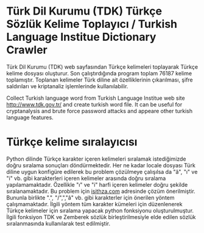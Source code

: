 # Türk Dil Kurumu (TDK) Türkçe Sözlük Kelime Toplayıcı / Turkish Language Institue Dictionary Crawler

Türk Dil Kurumu (TDK) web sayfasından Türkçe kelimeleri toplayarak Türkçe kelime dosyası oluşturur. Son çalıştırdığında program toplam 76187 kelime toplamıştır. Toplanan kelimeler Türk diline ait özelliklerinin çıkarılması, şifre saldırıları ve kriptanaliz işlemlerinde kullanılabilir.

Collect Turkish language word from Turkish Language Institue web site http://www.tdk.gov.tr/ and create turkish word file. It can be useful for cryptanalysis and brute force password attacks and appeare other turkish language features.

# Türkçe kelime sıralayıcısı

Python dilinde Türkçe karakter içeren kelimeleri sıralamak istediğimizde doğru sıralama sonuçları döndürmektedir. Her ne kadar locale dosyası Türk diline uygun konfigüre edilerek bu problem çözülmeye çalışılsa da "â", "ı" ve "i" vb. gibi karakterleri içeren kelimeler arasında doğru sıralama yapılamamaktadır. Özellikle "ı" ve "i" harfi içeren kelimeler doğru şekilde sıralanamaktadır. Bu problem için [isithza.com](https://belgeler.yazbel.com/python-istihza/gomulu_fonksiyonlar.html) adresinde çözüm önerilmiştir. Bununla birlikte ".", "/",","â" vb. gibi karakterler için önerilen yöntem çalışmamaktadır. İlgili yöntem tüm karakter kümeleri için düzenlenerek Türkçe kelimeler için sıralama yapacak python fonksiyonu oluşturulmuştur. İlgili fonksiyon TDK ve Zemberek sözlük birleştirilmesiyle elde edilen sözlük sıralanmasında kullanılarak test edilmiştir.


